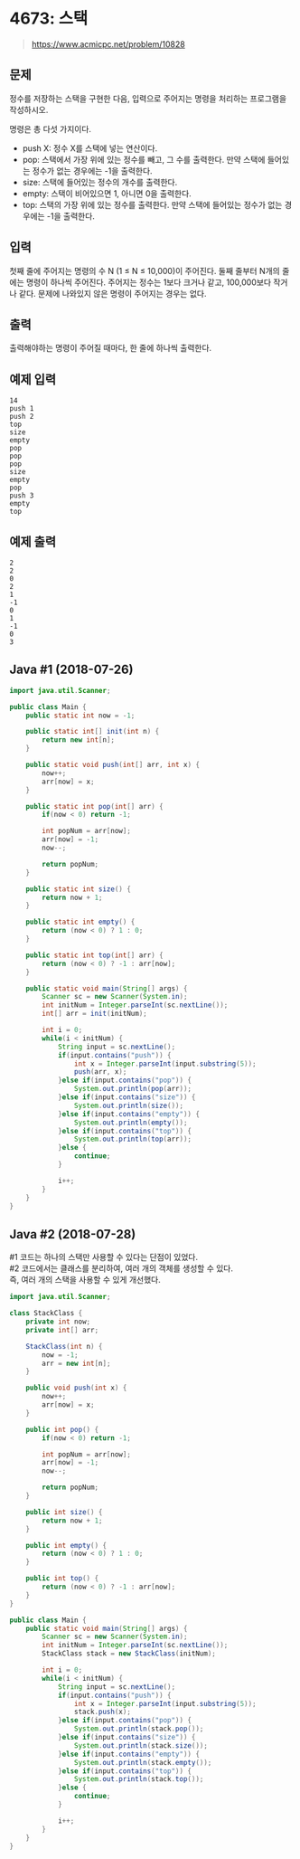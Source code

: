 # 4673: 스택
> https://www.acmicpc.net/problem/10828

## 문제
정수를 저장하는 스택을 구현한 다음, 입력으로 주어지는 명령을 처리하는 프로그램을 작성하시오.

명령은 총 다섯 가지이다.

- push X: 정수 X를 스택에 넣는 연산이다.
- pop: 스택에서 가장 위에 있는 정수를 빼고, 그 수를 출력한다. 만약 스택에 들어있는 정수가 없는 경우에는 -1을 출력한다.
- size: 스택에 들어있는 정수의 개수를 출력한다.
- empty: 스택이 비어있으면 1, 아니면 0을 출력한다.
- top: 스택의 가장 위에 있는 정수를 출력한다. 만약 스택에 들어있는 정수가 없는 경우에는 -1을 출력한다.

## 입력
첫째 줄에 주어지는 명령의 수 N (1 ≤ N ≤ 10,000)이 주어진다. 둘째 줄부터 N개의 줄에는 명령이 하나씩 주어진다. 주어지는 정수는 1보다 크거나 같고, 100,000보다 작거나 같다. 문제에 나와있지 않은 명령이 주어지는 경우는 없다.

## 출력
출력해야하는 명령이 주어질 때마다, 한 줄에 하나씩 출력한다.

## 예제 입력
```
14
push 1
push 2
top
size
empty
pop
pop
pop
size
empty
pop
push 3
empty
top
```

## 예제 출력
```
2
2
0
2
1
-1
0
1
-1
0
3
```

## Java #1 (2018-07-26)
```java
import java.util.Scanner;

public class Main {
	public static int now = -1;

	public static int[] init(int n) {
		return new int[n];
	}

	public static void push(int[] arr, int x) {
		now++;
		arr[now] = x;
	}

	public static int pop(int[] arr) {
		if(now < 0) return -1;

		int popNum = arr[now];
		arr[now] = -1;
		now--;

		return popNum;
	}

	public static int size() {
		return now + 1;
	}

	public static int empty() {
		return (now < 0) ? 1 : 0;
	}

	public static int top(int[] arr) {
		return (now < 0) ? -1 : arr[now];
	}

	public static void main(String[] args) {
		Scanner sc = new Scanner(System.in);
		int initNum = Integer.parseInt(sc.nextLine());
		int[] arr = init(initNum);

		int i = 0;
		while(i < initNum) {
			String input = sc.nextLine();
			if(input.contains("push")) {
				int x = Integer.parseInt(input.substring(5));
				push(arr, x);
			}else if(input.contains("pop")) {
				System.out.println(pop(arr));
			}else if(input.contains("size")) {
				System.out.println(size());
			}else if(input.contains("empty")) {
				System.out.println(empty());
			}else if(input.contains("top")) {
				System.out.println(top(arr));
			}else {
				continue;
			}

			i++;
		}
	}
}
```

## Java #2 (2018-07-28)
#1 코드는 하나의 스택만 사용할 수 있다는 단점이 있었다.<br>
#2 코드에서는 클래스를 분리하여, 여러 개의 객체를 생성할 수 있다.<br> 즉, 여러 개의 스택을 사용할 수 있게 개선했다.
```java
import java.util.Scanner;

class StackClass {
	private int now;
	private int[] arr;

	StackClass(int n) {
		now = -1;
		arr = new int[n];
	}

	public void push(int x) {
		now++;
		arr[now] = x;
	}

	public int pop() {
		if(now < 0) return -1;

		int popNum = arr[now];
		arr[now] = -1;
		now--;

		return popNum;
	}

	public int size() {
		return now + 1;
	}

	public int empty() {
		return (now < 0) ? 1 : 0;
	}

	public int top() {
		return (now < 0) ? -1 : arr[now];
	}
}

public class Main {
	public static void main(String[] args) {
		Scanner sc = new Scanner(System.in);
		int initNum = Integer.parseInt(sc.nextLine());
		StackClass stack = new StackClass(initNum);

		int i = 0;
		while(i < initNum) {
			String input = sc.nextLine();
			if(input.contains("push")) {
				int x = Integer.parseInt(input.substring(5));
				stack.push(x);
			}else if(input.contains("pop")) {
				System.out.println(stack.pop());
			}else if(input.contains("size")) {
				System.out.println(stack.size());
			}else if(input.contains("empty")) {
				System.out.println(stack.empty());
			}else if(input.contains("top")) {
				System.out.println(stack.top());
			}else {
				continue;
			}

			i++;
		}
	}
}
```
